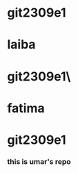
# git2309e1 
laiba
=======

# git2309e1\
fatima
=======
# git2309e1

<h3>this is umar's repo</h3>

